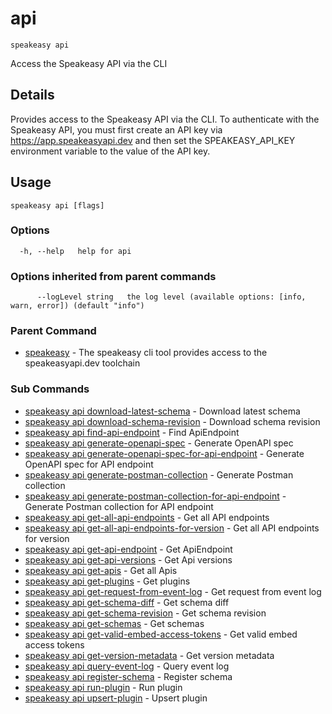 # api  
`speakeasy api`  


Access the Speakeasy API via the CLI  

## Details

Provides access to the Speakeasy API via the CLI.
To authenticate with the Speakeasy API, you must first create an API key via https://app.speakeasyapi.dev
and then set the SPEAKEASY_API_KEY environment variable to the value of the API key.

## Usage

```
speakeasy api [flags]
```

### Options

```
  -h, --help   help for api
```

### Options inherited from parent commands

```
      --logLevel string   the log level (available options: [info, warn, error]) (default "info")
```

### Parent Command

* [speakeasy](../README.md)	 - The speakeasy cli tool provides access to the speakeasyapi.dev toolchain
### Sub Commands

* [speakeasy api download-latest-schema](download-latest-schema.md)	 - Download latest schema
* [speakeasy api download-schema-revision](download-schema-revision.md)	 - Download schema revision
* [speakeasy api find-api-endpoint](find-api-endpoint.md)	 - Find ApiEndpoint
* [speakeasy api generate-openapi-spec](generate-openapi-spec.md)	 - Generate OpenAPI spec
* [speakeasy api generate-openapi-spec-for-api-endpoint](generate-openapi-spec-for-api-endpoint.md)	 - Generate OpenAPI spec for API endpoint
* [speakeasy api generate-postman-collection](generate-postman-collection.md)	 - Generate Postman collection
* [speakeasy api generate-postman-collection-for-api-endpoint](generate-postman-collection-for-api-endpoint.md)	 - Generate Postman collection for API endpoint
* [speakeasy api get-all-api-endpoints](get-all-api-endpoints.md)	 - Get all API endpoints
* [speakeasy api get-all-api-endpoints-for-version](get-all-api-endpoints-for-version.md)	 - Get all API endpoints for version
* [speakeasy api get-api-endpoint](get-api-endpoint.md)	 - Get ApiEndpoint
* [speakeasy api get-api-versions](get-api-versions.md)	 - Get Api versions
* [speakeasy api get-apis](get-apis.md)	 - Get all Apis
* [speakeasy api get-plugins](get-plugins.md)	 - Get plugins
* [speakeasy api get-request-from-event-log](get-request-from-event-log.md)	 - Get request from event log
* [speakeasy api get-schema-diff](get-schema-diff.md)	 - Get schema diff
* [speakeasy api get-schema-revision](get-schema-revision.md)	 - Get schema revision
* [speakeasy api get-schemas](get-schemas.md)	 - Get schemas
* [speakeasy api get-valid-embed-access-tokens](get-valid-embed-access-tokens.md)	 - Get valid embed access tokens
* [speakeasy api get-version-metadata](get-version-metadata.md)	 - Get version metadata
* [speakeasy api query-event-log](query-event-log.md)	 - Query event log
* [speakeasy api register-schema](register-schema.md)	 - Register schema
* [speakeasy api run-plugin](run-plugin.md)	 - Run plugin
* [speakeasy api upsert-plugin](upsert-plugin.md)	 - Upsert plugin
